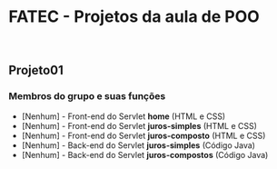 # FATEC - Projetos da aula de POO

<br/>

## Projeto01

### Membros do grupo e suas funções
- [Nenhum] - Front-end do Servlet **home** (HTML e CSS)
- [Nenhum] - Front-end do Servlet **juros-simples** (HTML e CSS)
- [Nenhum] - Front-end do Servlet **juros-composto** (HTML e CSS)
- [Nenhum] - Back-end do Servlet **juros-simples** (Código Java)
- [Nenhum] - Back-end do Servlet **juros-compostos** (Código Java)
